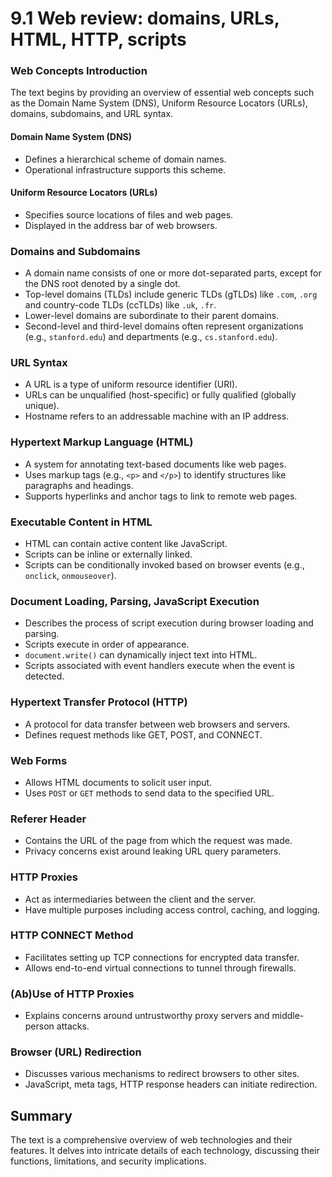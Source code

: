 # 9.1 Web review: domains, URLs, HTML, HTTP, scripts

### Web Concepts Introduction
The text begins by providing an overview of essential web concepts such as the Domain Name System (DNS), Uniform Resource Locators (URLs), domains, subdomains, and URL syntax.

#### Domain Name System (DNS)
- Defines a hierarchical scheme of domain names.
- Operational infrastructure supports this scheme.

#### Uniform Resource Locators (URLs)
- Specifies source locations of files and web pages.
- Displayed in the address bar of web browsers.

### Domains and Subdomains
- A domain name consists of one or more dot-separated parts, except for the DNS root denoted by a single dot.
- Top-level domains (TLDs) include generic TLDs (gTLDs) like `.com`, `.org` and country-code TLDs (ccTLDs) like `.uk`, `.fr`.
- Lower-level domains are subordinate to their parent domains.
- Second-level and third-level domains often represent organizations (e.g., `stanford.edu`) and departments (e.g., `cs.stanford.edu`).

### URL Syntax
- A URL is a type of uniform resource identifier (URI).
- URLs can be unqualified (host-specific) or fully qualified (globally unique).
- Hostname refers to an addressable machine with an IP address.

### Hypertext Markup Language (HTML)
- A system for annotating text-based documents like web pages.
- Uses markup tags (e.g., `<p>` and `</p>`) to identify structures like paragraphs and headings.
- Supports hyperlinks and anchor tags to link to remote web pages.

### Executable Content in HTML
- HTML can contain active content like JavaScript.
- Scripts can be inline or externally linked.
- Scripts can be conditionally invoked based on browser events (e.g., `onclick`, `onmouseover`).

### Document Loading, Parsing, JavaScript Execution
- Describes the process of script execution during browser loading and parsing.
- Scripts execute in order of appearance.
- `document.write()` can dynamically inject text into HTML.
- Scripts associated with event handlers execute when the event is detected.

### Hypertext Transfer Protocol (HTTP)
- A protocol for data transfer between web browsers and servers.
- Defines request methods like GET, POST, and CONNECT.

### Web Forms
- Allows HTML documents to solicit user input.
- Uses `POST` or `GET` methods to send data to the specified URL.

### Referer Header
- Contains the URL of the page from which the request was made.
- Privacy concerns exist around leaking URL query parameters.

### HTTP Proxies
- Act as intermediaries between the client and the server.
- Have multiple purposes including access control, caching, and logging.

### HTTP CONNECT Method
- Facilitates setting up TCP connections for encrypted data transfer.
- Allows end-to-end virtual connections to tunnel through firewalls.

### (Ab)Use of HTTP Proxies
- Explains concerns around untrustworthy proxy servers and middle-person attacks.

### Browser (URL) Redirection
- Discusses various mechanisms to redirect browsers to other sites.
- JavaScript, meta tags, HTTP response headers can initiate redirection.

## Summary
The text is a comprehensive overview of web technologies and their features. It delves into intricate details of each technology, discussing their functions, limitations, and security implications.
